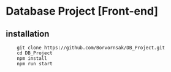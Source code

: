 # Database Project [Front-end]

## installation
```
	git clone https://github.com/Borvornsak/DB_Project.git
	cd DB_Project
	npm install
	npm run start
```
